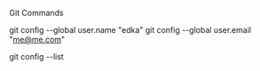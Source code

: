 Git Commands

git config --global user.name "edka"
git config --global user.email "me@me.com"

git config --list
